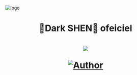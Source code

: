 ![logo](https://telegra.ph/file/0ffcd3be549be0a0c5d81.jpg)
<h1 align="center"><b> 🌸Dark SHEN🌸 ofeiciel </b></h1>
<p align="center">
 <h1 align="center"><b> 
<img src="https://readme-typing-svg.herokuapp.com?font=Emilys+Candy&color=F70C26&center=true&vCenter=true&lines=Welcome+To%F0%9F%8C%B8+Dark-SHEN%F0%9F%8C%B8">
 <p align="center">
 <p align="center">
<a href="https://t.me/+Oi8QVflTJHszMWM1"><img title="Author" src="https://img.shields.io/badge/BOT NEWS-CHANEL-/JulieMwol?color=blue&style=for-the-badge&logo=telegram"></a>
